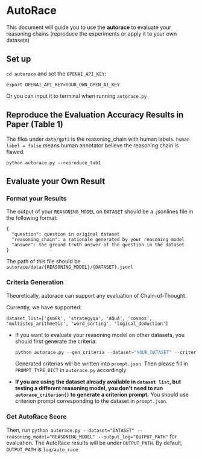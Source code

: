 # AutoRace

This document will guide you to use the **autorace** to evaluate your reasoning chains (reproduce the experiments or apply it to your own datasets)

## Set up

`cd autorace` and set the `OPENAI_API_KEY`:

```
export OPENAI_API_KEY=YOUR_OWN_OPEN_AI_KEY
```

Or you can input it to terminal when running `autorace.py`

## Reproduce the Evaluation Accuracy Results in Paper (Table 1)

The files under `data/gpt3` is the reasoning_chain with human labels. `human label = false` means human annotator believe the reasoning chain is flawed.

```
python autorace.py --reproduce_tab1
```

## Evaluate your Own Result

### Format your Results

The output of your `REASONING_MODEL` on `DATASET` should be a .jsonlines file in the following format:

```jsonl
{
  "question": question in original dataset
  "reasoning_chain": a rationale generated by your reasoning model
  "answer": the ground truth answer of the question in the dataset
}
```

The path of this file should be `autorace/data/{REASONING_MODEL}/{DATASET}.jsonl`

### Criteria Generation
Theoretically, autorace can support any evaluation of Chain-of-Thought. 

Currently, we have supported:

 `dataset_list=['gsm8k', 'strategyqa', 'AQuA', 'cosmos', 'multistep_arithmetic', 'word_sorting', 'logical_deduction']`
 
* If you want to evaluate your reasoning model on other datasets, you should first generate the criteria:
  ```python
  python autorace.py --gen_criteria --dataset="YOUR_DATASET" --criteria_path="YOUR_CRITERIA_PROMPT_PATH.txt"
  ``` 
    
    Generated criterias will be written into `prompt.json`. Then please fill in `PROMPT_TYPE_DICT` in `autorace.py` accordingly

* **If you are using the dataset already available in `dataset list`, but testing a different reasoning model, you don't need to run `autorace_criterion()` to generate a criterion prompt.** You should use criterion prompt corresponding to the dataset in `prompt.json`.

### Get AutoRace Score

Then, run `python autorace.py --dataset="DATASET" --reasoning_model="REASONING_MODEL" --output_log="OUTPUT_PATH"` for evaluation. The AutoRace results will be under 
`OUTPUT_PATH`. By default, `OUTPUT_PATH` is `log/auto_race`




